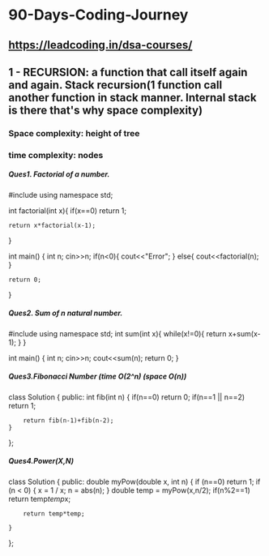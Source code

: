 # 90-Days-Coding-Journey
## https://leadcoding.in/dsa-courses/

## 1 - RECURSION: a function that call itself again and again. Stack recursion(1 function call another function in stack manner. Internal stack is there that's why space complexity)
### Space complexity:  height of tree
### time complexity: nodes 
##### Ques1. Factorial of a number.
#include <iostream>
using namespace std;

int factorial(int x){
    if(x==0) return 1;
    
    return x*factorial(x-1);
}

int main() {
   int n;
   cin>>n;
   if(n<0){
       cout<<"Error";
   }
   else{
       cout<<factorial(n);
   }
   
   

    return 0;
}

##### Ques2. Sum of n natural number.
#include <iostream>
using namespace std;
 int sum(int x){
     while(x!=0){
         return x+sum(x-1);
     }
 }

int main() {
   int n;
   cin>>n;
   cout<<sum(n);
    return 0;
}

##### Ques3.Fibonacci Number (time O(2^n) (space O(n))
class Solution {
public:
    int fib(int n) {
        if(n==0) return 0;
        if(n==1 || n==2) return 1;
        
        return fib(n-1)+fib(n-2);
    }
};
    
##### Ques4.Power(X,N)
class Solution {
public:
    double myPow(double x, int n) {
        if (n==0) return 1;
        if (n < 0)
    {
      x = 1 / x;
      n = abs(n);
    }
        double temp = myPow(x,n/2);
        if(n%2==1) 
            return temp*temp*x;
        
        return temp*temp;
        
    }
};
